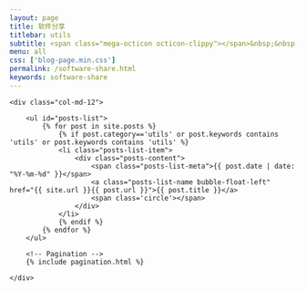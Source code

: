 ```yaml
---
layout: page
title: 软件分享
titlebar: utils
subtitle: <span class="mega-octicon octicon-clippy"></span>&nbsp;&nbsp; 一些娱乐类的软件分享
menu: all
css: ['blog-page.min.css']
permalink: /software-share.html
keywords: software-share
---
```


<div class="row">

    <div class="col-md-12">

        <ul id="posts-list">
            {% for post in site.posts %}
                {% if post.category=='utils' or post.keywords contains 'utils' or post.keywords contains 'utils' %}
                <li class="posts-list-item">
                    <div class="posts-content">
                        <span class="posts-list-meta">{{ post.date | date: "%Y-%m-%d" }}</span>
                        <a class="posts-list-name bubble-float-left" href="{{ site.url }}{{ post.url }}">{{ post.title }}</a>
                        <span class='circle'></span>
                    </div>
                </li>
                {% endif %}
            {% endfor %}
        </ul> 

        <!-- Pagination -->
        {% include pagination.html %}

    </div>

</div>
<script>
    $(document).ready(function(){

        // Enable bootstrap tooltip
        $("body").tooltip({ selector: '[data-toggle=tooltip]' });

    });
</script>